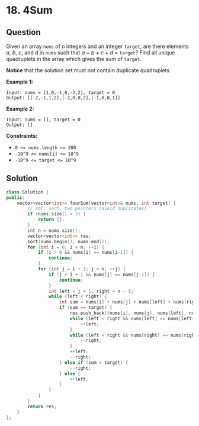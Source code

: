 # 18. 4Sum

## Question

Given an array `nums` of _n_ integers and an integer `target`, are there elements _a_, _b_, _c_, and _d_ in `nums` such that _a_ + _b_ + _c_ + _d_ = `target`? Find all unique quadruplets in the array which gives the sum of `target`.

**Notice** that the solution set must not contain duplicate quadruplets.

**Example 1:**

```text
Input: nums = [1,0,-1,0,-2,2], target = 0
Output: [[-2,-1,1,2],[-2,0,0,2],[-1,0,0,1]]
```

**Example 2:**

```text
Input: nums = [], target = 0
Output: []
```

**Constraints:**

* `0 <= nums.length <= 200`
* `-10^9 <= nums[i] <= 10^9`
* `-10^9 <= target <= 10^9`

## Solution

```cpp
class Solution {
public:
    vector<vector<int>> fourSum(vector<int>& nums, int target) {
        // sol: sort, two pointers (avoid duplicates)
        if (nums.size() < 3) {
            return {};
        }
        int n = nums.size();
        vector<vector<int>> res;
        sort(nums.begin(), nums.end());
        for (int i = 0; i < n; ++i) {
            if (i > 0 && nums[i] == nums[i-1]) {
                continue;
            }
            for (int j = i + 1; j < n; ++j) {
                if (j > i + 1 && nums[j] == nums[j-1]) {
                    continue;
                }
                int left = j + 1, right = n - 1;
                while (left < right) {
                    int sum = nums[i] + nums[j] + nums[left] + nums[right];
                    if (sum == target) {
                        res.push_back({nums[i], nums[j], nums[left], nums[right]});
                        while (left < right && nums[left] == nums[left+1]) {
                            ++left;
                        }
                        while (left < right && nums[right] == nums[right-1]) {
                            --right;
                        }
                        ++left;
                        --right;
                    } else if (sum > target) {
                        --right;
                    } else {
                        ++left;
                    }
                }
            }
        }
        return res;
    }
};
```


